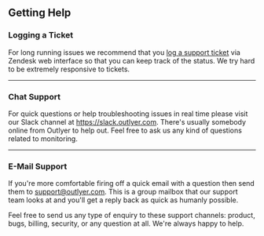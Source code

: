 ## Getting Help

### Logging a Ticket

For long running issues we recommend that you [log a support ticket](https://support.outlyer.com/hc/en-gb/requests/new) via Zendesk web interface so that you can keep track of the status. We try hard to be extremely responsive to tickets.

- - - 
 
### Chat Support

For quick questions or help troubleshooting issues in real time please visit our Slack channel at <https://slack.outlyer.com>. There's usually somebody online from Outlyer to help out. Feel free to ask us any kind of questions related to monitoring.

- - - 
 
### E-Mail Support

If you're more comfortable firing off a quick email with a question then send them to <support@outlyer.com>. This is a group mailbox that our support team looks at and you'll get a reply back as quick as humanly possible. 
 
Feel free to send us any type of enquiry to these support channels: product, bugs, billing, security, or any question at all. We're always happy to help.
